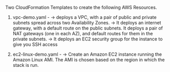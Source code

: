 Two CloudFormation Templates to create the following AWS Resources.

1. vpc-demo.yaml - 
   -> deploys a VPC, with a pair of public and private subnets spread across two Availability Zones. 
   -> It deploys an internet gateway, with a default route on the public subnets. It deploys a pair of NAT gateways (one in each AZ), and default routes for them in the private subnets.
   -> It deploys an EC2 security group for the instance to give you SSH access

 2. ec2-linux-demo.yaml -
   -> Create an Amazon EC2 instance running the Amazon Linux AMI. The AMI is chosen based
  on the region in which the stack is run.